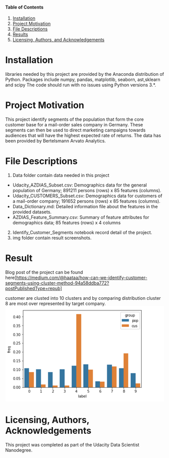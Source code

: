 #### Table of Contents

1. [Installation](#Installation)
2. [Project Motivation](#motivation)
3. [File Descriptions](#files)
4. [Results](#Instructions)
5. [Licensing, Authors, and Acknowledgements](#licensing)

# Installation<a name="Installation"></a>
libraries needed by this project are provided by the Anaconda distribution of Python. Packages include numpy, pandas, matplotlib, seaborn, ast,sklearn and scipy The code should run with no issues using Python versions 3.*. 

# Project Motivation<a name="motivation"></a>
This project identify segments of the population that form the core customer base for a mail-order sales company in Germany. These segments can then be used to direct marketing campaigns towards audiences that will have the highest expected rate of returns. The data has been provided by Bertelsmann Arvato Analytics.

# File Descriptions<a name="files"></a>
1. Data folder contain data needed in this project
- Udacity_AZDIAS_Subset.csv: Demographics data for the general population of Germany; 891211 persons (rows) x 85 features (columns).
- Udacity_CUSTOMERS_Subset.csv: Demographics data for customers of a mail-order company; 191652 persons (rows) x 85 features (columns).
- Data_Dictionary.md: Detailed information file about the features in the provided datasets.
- AZDIAS_Feature_Summary.csv: Summary of feature attributes for demographics data; 85 features (rows) x 4 columns
2. Identify_Customer_Segments notebook record detail of the project.
3. img folder contain result screenshots.

# Result<a name="results"></a>
Blog post of the project can be found here[https://medium.com/@haataa/how-can-we-identify-customer-segments-using-cluster-method-94a58ddba772?postPublishedType=repub]

customer are clusted into 10 clusters and by comparing distribution cluster 8 are most over represented by target company.
![Screenshot 1](https://github.com/haataa/Identify_Customer_Segments/blob/master/img/WX20190623-215423%402x.png)

# Licensing, Authors, Acknowledgements<a name="licensing"></a>
This project was completed as part of the Udacity Data Scientist Nanodegree. 
